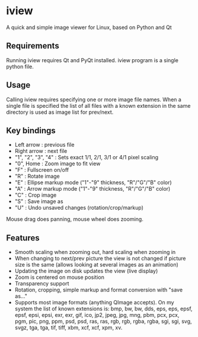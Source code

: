 iview
=====
A quick and simple image viewer for Linux, based on Python and Qt

Requirements
------------
Running iview requires Qt and PyQt installed. iview program is a
single python file.

Usage
-----
Calling iview requires specifying one or more image file names.
When a single file is specified the list of all files with a known
extension in the same directory is used as image list for prev/next.

Key bindings
------------
- Left arrow : previous file
- Right arrow : next file
- "1", "2", "3", "4" : Sets exact 1/1, 2/1, 3/1 or 4/1 pixel scaling
- "0", Home : Zoom image to fit view
- "F" : Fullscreen on/off
- "R" : Rotate image
- "E" : Ellipse markup mode ("1"-"9" thickness, "R"/"G"/"B" color)
- "A" : Arrow markup mode ("1"-"9" thickness, "R"/"G"/"B" color)
- "C" : Crop image
- "S" : Save image as
- "U" : Undo unsaved changes (rotation/crop/markup)

Mouse drag does panning, mouse wheel does zooming.

Features
--------
- Smooth scaling when zooming out, hard scaling when zooming in
- When changing to next/prev picture the view is not changed if
  picture size is the same (allows looking at several images as
  an animation)
- Updating the image on disk updates the view (live display)
- Zoom is centered on mouse position
- Transparency support
- Rotation, cropping, simple markup and format conversion
  with "save as..."
- Supports most image formats (anything QImage accepts).
  On my system the list of known extensions is:
  bmp, bw, bw, dds, eps, eps, epsf, epsf, epsi, epsi, exr, exr,
  gif, ico, jp2, jpeg, jpg, mng, pbm, pcx, pcx, pgm, pic, png,
  ppm, psd, psd, ras, ras, rgb, rgb, rgba, rgba, sgi, sgi, svg,
  svgz, tga, tga, tif, tiff, xbm, xcf, xcf, xpm, xv.
